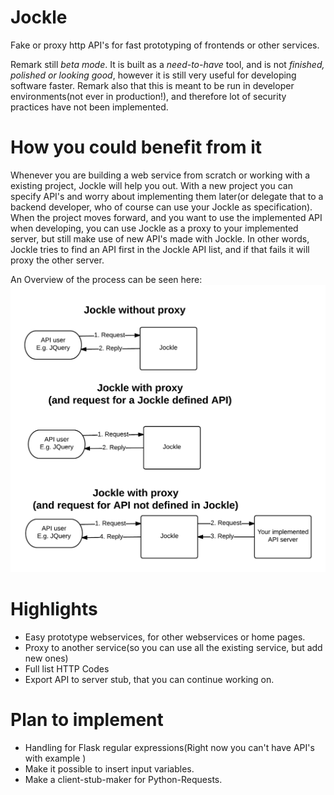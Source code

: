Jockle
======

Fake or proxy http API's for fast prototyping of frontends or other services.

Remark still *beta mode*. It is built as a *need-to-have* tool, and is not *finished, polished or looking good*, however it is still very useful for developing software faster. Remark also that this is meant to be run in developer environments(not ever in production!), and therefore lot of security practices have not been implemented.

How you could benefit from it
=============================

Whenever you are building a web service from scratch or working with a existing project, Jockle will help you out. With a new project you can specify API's and worry about implementing them later(or delegate that to a backend developer, who of course can use your Jockle as specification). When the project moves forward, and you want to use the implemented API when developing, you can use Jockle as a proxy to your implemented server, but still make use of new API's made with Jockle. In other words, Jockle tries to find an API first in the Jockle API list, and if that fails it will proxy the other server.

An Overview of the process can be seen here:
![alt tag](https://raw.githubusercontent.com/Smarties89/Jockle/master/docs/Jockle_overview.png)

Highlights
==========

* Easy prototype webservices, for other webservices or home pages.
* Proxy to another service(so you can use all the existing service, but add new ones)
* Full list HTTP Codes
* Export API to server stub, that you can continue working on.


Plan to implement
=================

* Handling for Flask regular expressions(Right now you can't have API's with example <id> )
* Make it possible to insert input variables.
* Make a client-stub-maker for Python-Requests.
